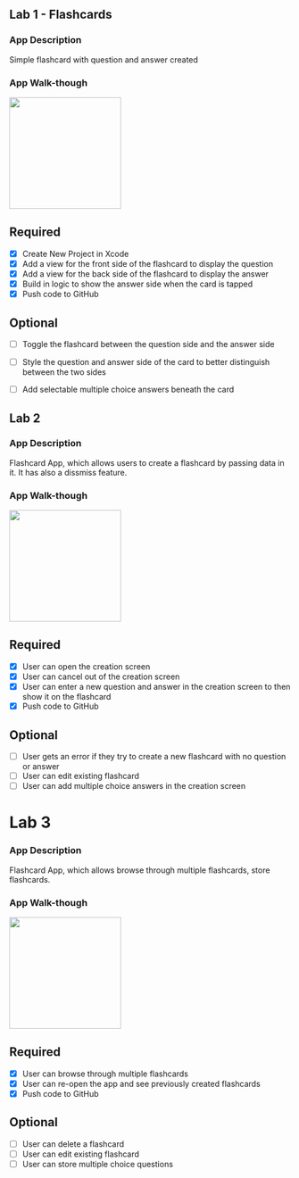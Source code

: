 ## Lab 1 - Flashcards


### App Description
Simple flashcard with question and answer created 

### App Walk-though

<img src="http://g.recordit.co/EkjdY8epl6.gif" width=200><br>



## Required
- [x] Create New Project in Xcode
- [x] Add a view for the front side of the flashcard to display the question
- [x] Add a view for the back side of the flashcard to display the answer
- [x] Build in logic to show the answer side when the card is tapped
- [x] Push code to GitHub
## Optional
- [ ] Toggle the flashcard between the question side and the answer side
- [ ] Style the question and answer side of the card to better distinguish between the two sides
- [ ] Add selectable multiple choice answers beneath the card


## Lab 2

### App Description
Flashcard App, which allows users to create a flashcard by passing data in it. It has also a dissmiss feature.

### App Walk-though

<img src="http://g.recordit.co/s5tJzMAIEX.gif" width=200><br>


## Required
- [x] User can open the creation screen
- [x] User can cancel out of the creation screen
- [x] User can enter a new question and answer in the creation screen to then show it on the flashcard
- [x] Push code to GitHub
## Optional
- [ ] User gets an error if they try to create a new flashcard with no question or answer
- [ ] User can edit existing flashcard
- [ ] User can add multiple choice answers in the creation screen
# Lab 3

### App Description
Flashcard App, which allows browse through multiple flashcards, store flashcards.


### App Walk-though

<img src="http://g.recordit.co/9RSF8KO7dt.gif" width=200><br>

## Required
- [x] User can browse through multiple flashcards
- [x] User can re-open the app and see previously created flashcards
- [x] Push code to GitHub
## Optional
- [ ] User can delete a flashcard
- [ ] User can edit existing flashcard
- [ ] User can store multiple choice questions
